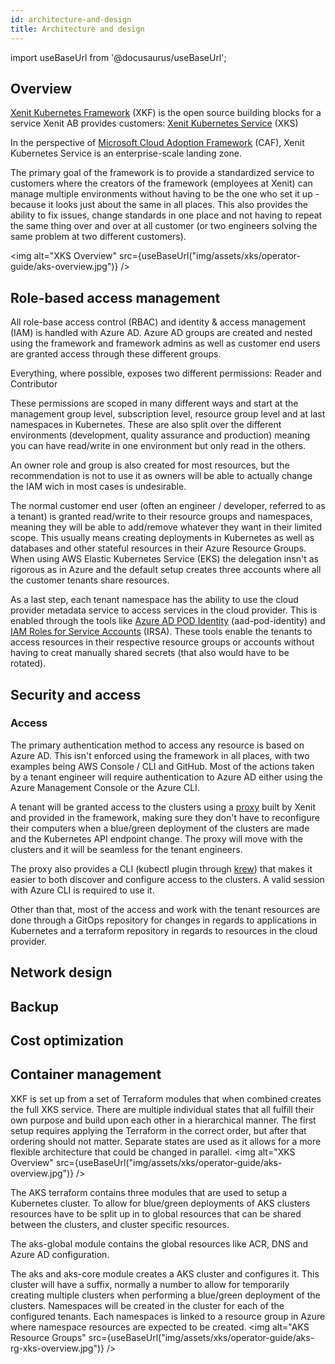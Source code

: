 ```yaml
---
id: architecture-and-design
title: Architecture and design
---
```


import useBaseUrl from '@docusaurus/useBaseUrl';

## Overview

[Xenit Kubernetes Framework](https://github.com/search?q=topic%3Axenit-kubernetes-framework+org%3AXenitAB+fork%3Atrue) (XKF) is the open source building blocks for a service Xenit AB provides customers: [Xenit Kubernetes Service](https://xenit.se/it-tjanster/kubernetes-eng/) (XKS)

In the perspective of [Microsoft Cloud Adoption Framework](https://docs.microsoft.com/en-us/azure/cloud-adoption-framework/ready/enterprise-scale/architecture) (CAF), Xenit Kubernetes Service is an enterprise-scale landing zone.

The primary goal of the framework is to provide a standardized service to customers where the creators of the framework (employees at Xenit) can manage multiple environments without having to be the one who set it up - because it looks just about the same in all places. This also provides the ability to fix issues, change standards in one place and not having to repeat the same thing over and over at all customer (or two engineers solving the same problem at two different customers).

<img alt="XKS Overview" src={useBaseUrl("img/assets/xks/operator-guide/aks-overview.jpg")} />

## Role-based access management

All role-base access control (RBAC) and identity & access management (IAM) is handled with Azure AD. Azure AD groups are created and nested using the framework and framework admins as well as customer end users are granted access through these different groups.

Everything, where possible, exposes two different permissions: Reader and Contributor

These permissions are scoped in many different ways and start at the management group level, subscription level, resource group level and at last namespaces in Kubernetes. These are also split over the different environments (development, quality assurance and production) meaning you can have read/write in one environment but only read in the others.

An owner role and group is also created for most resources, but the recommendation is not to use it as owners will be able to actually change the IAM wich in most cases is undesirable.

The normal customer end user (often an engineer / developer, referred to as a tenant) is granted read/write to their resource groups and namespaces, meaning they will be able to add/remove whatever they want in their limited scope. This usually means creating deployments in Kubernetes as well as databases and other stateful resources in their Azure Resource Groups. When using AWS Elastic Kubernetes Service (EKS) the delegation insn't as rigorous as in Azure and the default setup creates three accounts where all the customer tenants share resources.

As a last step, each tenant namespace has the ability to use the cloud provider metadata service to access services in the cloud provider. This is enabled through the tools like [Azure AD POD Identity](https://github.com/Azure/aad-pod-identity) (aad-pod-identity) and [IAM Roles for Service Accounts](https://docs.aws.amazon.com/eks/latest/userguide/iam-roles-for-service-accounts.html) (IRSA). These tools enable the tenants to access resources in their respective resource groups or accounts without having to creat manually shared secrets (that also would have to be rotated).

## Security and access

### Access

The primary authentication method to access any resource is based on Azure AD. This isn't enforced using the framework in all places, with two examples being AWS Console / CLI and GitHub. Most of the actions taken by a tenant engineer will require authentication to Azure AD either using the Azure Management Console or the Azure CLI.

A tenant will be granted access to the clusters using a [proxy](https://github.com/XenitAB/azad-kube-proxy) built by Xenit and provided in the framework, making sure they don't have to reconfigure their computers when a blue/green deployment of the clusters are made and the Kubernetes API endpoint change. The proxy will move with the clusters and it will be seamless for the tenant engineers.

The proxy also provides a CLI (kubectl plugin through [krew](https://krew.sigs.k8s.io/)) that makes it easier to both discover and configure access to the clusters. A valid session with Azure CLI is required to use it.

Other than that, most of the access and work with the tenant resources are done through a GitOps repository for changes in regards to applications in Kubernetes and a terraform repository in regards to resources in the cloud provider.

## Network design

## Backup

## Cost optimization

## Container management

XKF is set up from a set of Terraform modules that when combined creates the full XKS service. There are multiple individual states that all fulfill their own purpose and build
upon each other in a hierarchical manner. The first setup requires applying the Terraform in the correct order, but after that ordering should not matter. Separate states are used
as it allows for a more flexible architecture that could be changed in parallel.
<img alt="XKS Overview" src={useBaseUrl("img/assets/xks/operator-guide/aks-overview.jpg")} />

The AKS terraform contains three modules that are used to setup a Kubernetes cluster. To allow for blue/green deployments of AKS clusters resources have to be split up in to
global resources that can be shared between the clusters, and cluster specific resources.

The aks-global module contains the global resources like ACR, DNS and Azure AD configuration.

The aks and aks-core module creates a AKS cluster and configures it. This cluster will have a suffix, normally a number to allow for temporarily creating multiple clusters
when performing a blue/green deployment of the clusters. Namespaces will be created in the cluster for each of the configured tenants. Each namespaces is linked to a resource
group in Azure where namespace resources are expected to be created.
<img alt="AKS Resource Groups" src={useBaseUrl("img/assets/xks/operator-guide/aks-rg-xks-overview.jpg")} />
